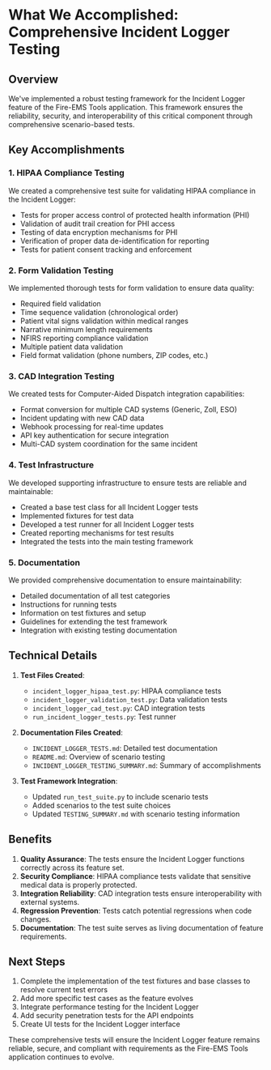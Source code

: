 # What We Accomplished: Comprehensive Incident Logger Testing

## Overview

We've implemented a robust testing framework for the Incident Logger feature of the Fire-EMS Tools application. This framework ensures the reliability, security, and interoperability of this critical component through comprehensive scenario-based tests.

## Key Accomplishments

### 1. HIPAA Compliance Testing

We created a comprehensive test suite for validating HIPAA compliance in the Incident Logger:

- Tests for proper access control of protected health information (PHI)
- Validation of audit trail creation for PHI access
- Testing of data encryption mechanisms for PHI
- Verification of proper data de-identification for reporting
- Tests for patient consent tracking and enforcement

### 2. Form Validation Testing

We implemented thorough tests for form validation to ensure data quality:

- Required field validation
- Time sequence validation (chronological order)
- Patient vital signs validation within medical ranges
- Narrative minimum length requirements
- NFIRS reporting compliance validation
- Multiple patient data validation
- Field format validation (phone numbers, ZIP codes, etc.)

### 3. CAD Integration Testing

We created tests for Computer-Aided Dispatch integration capabilities:

- Format conversion for multiple CAD systems (Generic, Zoll, ESO)
- Incident updating with new CAD data
- Webhook processing for real-time updates
- API key authentication for secure integration
- Multi-CAD system coordination for the same incident

### 4. Test Infrastructure

We developed supporting infrastructure to ensure tests are reliable and maintainable:

- Created a base test class for all Incident Logger tests
- Implemented fixtures for test data
- Developed a test runner for all Incident Logger tests
- Created reporting mechanisms for test results
- Integrated the tests into the main testing framework

### 5. Documentation

We provided comprehensive documentation to ensure maintainability:

- Detailed documentation of all test categories
- Instructions for running tests
- Information on test fixtures and setup
- Guidelines for extending the test framework
- Integration with existing testing documentation

## Technical Details

1. **Test Files Created**:
   - `incident_logger_hipaa_test.py`: HIPAA compliance tests
   - `incident_logger_validation_test.py`: Data validation tests
   - `incident_logger_cad_test.py`: CAD integration tests
   - `run_incident_logger_tests.py`: Test runner

2. **Documentation Files Created**:
   - `INCIDENT_LOGGER_TESTS.md`: Detailed test documentation
   - `README.md`: Overview of scenario testing
   - `INCIDENT_LOGGER_TESTING_SUMMARY.md`: Summary of accomplishments

3. **Test Framework Integration**:
   - Updated `run_test_suite.py` to include scenario tests
   - Added scenarios to the test suite choices
   - Updated `TESTING_SUMMARY.md` with scenario testing information

## Benefits

1. **Quality Assurance**: The tests ensure the Incident Logger functions correctly across its feature set.
2. **Security Compliance**: HIPAA compliance tests validate that sensitive medical data is properly protected.
3. **Integration Reliability**: CAD integration tests ensure interoperability with external systems.
4. **Regression Prevention**: Tests catch potential regressions when code changes.
5. **Documentation**: The test suite serves as living documentation of feature requirements.

## Next Steps

1. Complete the implementation of the test fixtures and base classes to resolve current test errors
2. Add more specific test cases as the feature evolves
3. Integrate performance testing for the Incident Logger
4. Add security penetration tests for the API endpoints
5. Create UI tests for the Incident Logger interface

These comprehensive tests will ensure the Incident Logger feature remains reliable, secure, and compliant with requirements as the Fire-EMS Tools application continues to evolve.
